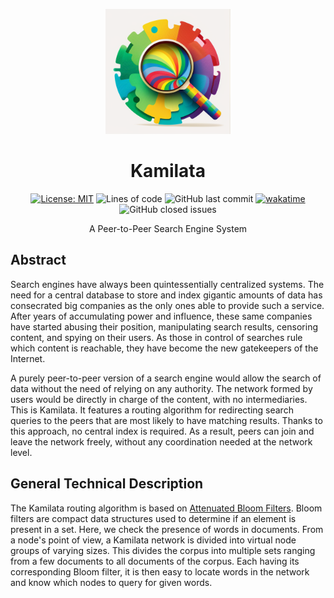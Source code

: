 <p align="center">
  <img src="https://raw.githubusercontent.com/Mubelotix/kamilata/master/.github/logo.png" alt="Kamilata" width="200" height="200" />
</p>

<h1 align="center">Kamilata</h1>

<p align="center">
    <a href="https://opensource.org/licenses/MIT"><img src="https://img.shields.io/badge/license-MIT-blue" alt="License: MIT"></a>
    <img alt="Lines of code" src="https://img.shields.io/tokei/lines/github/Mubelotix/kamilata">
    <img alt="GitHub last commit" src="https://img.shields.io/github/last-commit/Mubelotix/kamilata?color=%23347d39" alt="last commit badge">
    <a href="https://wakatime.com/badge/user/6a4c28c6-c833-460a-815e-15ce48b15c25/project/0e6a2208-db21-4763-aff7-35f4abc1773f"><img src="https://wakatime.com/badge/user/6a4c28c6-c833-460a-815e-15ce48b15c25/project/0e6a2208-db21-4763-aff7-35f4abc1773f.svg" alt="wakatime"></a>
    <img alt="GitHub closed issues" src="https://img.shields.io/github/issues-closed-raw/Mubelotix/kamilata?color=%23347d39" alt="closed issues badge">
</p>

<p align="center">A Peer-to-Peer Search Engine System</p>


## Abstract

Search engines have always been quintessentially centralized systems. The need for a central database to store and index gigantic amounts of data has consecrated big companies as the only ones able to provide such a service. After years of accumulating power and influence, these same companies have started abusing their position, manipulating search results, censoring content, and spying on their users. As those in control of searches rule which content is reachable, they have become the new gatekeepers of the Internet.

A purely peer-to-peer version of a search engine would allow the search of data without the need of relying on any authority. The network formed by users would be directly in charge of the content, with no intermediaries. This is Kamilata. It features a routing algorithm for redirecting search queries to the peers that are most likely to have matching results. Thanks to this approach, no central index is required. As a result, peers can join and leave the network freely, without any coordination needed at the network level. 

## General Technical Description

The Kamilata routing algorithm is based on [Attenuated Bloom Filters](https://en.wikipedia.org/wiki/Bloom_filter#Attenuated_Bloom_filters). Bloom filters are compact data structures used to determine if an element is present in a set. Here, we check the presence of words in documents. From a node's point of view, a Kamilata network is divided into virtual node groups of varying sizes. This divides the corpus into multiple sets ranging from a few documents to all documents of the corpus. Each having its corresponding Bloom filter, it is then easy to locate words in the network and know which nodes to query for given words.

